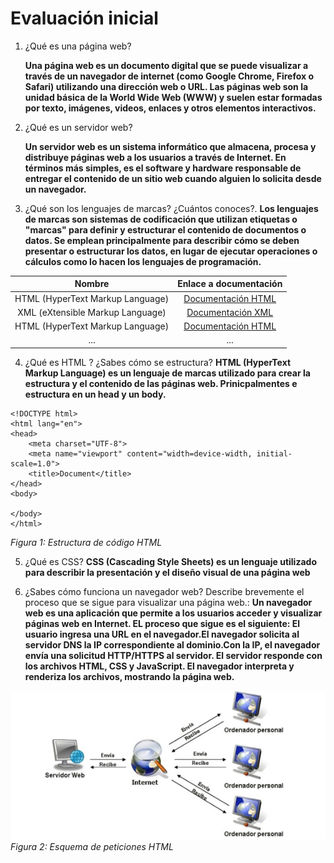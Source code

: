 # Evaluación inicial

1. ¿Qué es una página web?

    __Una página web es un documento digital que se puede visualizar a través de un navegador de internet (como Google Chrome, Firefox o Safari) utilizando una dirección web o URL. Las páginas web son la unidad básica de la World Wide Web (WWW) y suelen estar formadas por texto, imágenes, videos, enlaces y otros elementos interactivos.__


2. ¿Qué es un servidor web?

    __Un servidor web es un sistema informático que almacena, procesa y distribuye páginas web a los usuarios a través de Internet. En términos más simples, es el software y hardware responsable de entregar el contenido de un sitio web cuando alguien lo solicita desde un navegador.__


3. ¿Qué son los lenguajes de marcas? ¿Cuántos conoces?.
    __Los lenguajes de marcas son sistemas de codificación que utilizan etiquetas o "marcas" para definir y estructurar el contenido de documentos o datos. Se emplean principalmente para describir cómo se deben presentar o estructurar los datos, en lugar de ejecutar operaciones o cálculos como lo hacen los lenguajes de programación.__

|Nombre|Enlace a documentación|
|:------:|:----------:|
|HTML (HyperText Markup Language)|[Documentación HTML](https://developer.mozilla.org/es/docs/Web/HTML "Documentación XML")|
|XML (eXtensible Markup Language)|[Documentación XML](https://developer.mozilla.org/es/docs/Web/HTML "Documentación XML")|
|HTML (HyperText Markup Language)|[Documentación HTML](https://developer.mozilla.org/es/docs/Web/HTML "Documentación XML")|
|...|...|


4. ¿Qué es HTML ? ¿Sabes cómo se estructura?
    __HTML (HyperText Markup Language) es un lenguaje de marcas utilizado para crear la estructura y el contenido de las páginas web. Prinicpalmentes e estructura en un head y un body.__
```
<!DOCTYPE html>
<html lang="en">
<head>
    <meta charset="UTF-8">
    <meta name="viewport" content="width=device-width, initial-scale=1.0">
    <title>Document</title>
</head>
<body>
    
</body>
</html>
```
_Figura 1: Estructura de código HTML_


5. ¿Qué es CSS?
    __CSS (Cascading Style Sheets) es un lenguaje utilizado para describir la presentación y el diseño visual de una página web__

6. ¿Sabes cómo funciona un navegador web? Describe brevemente el proceso que se sigue para visualizar una página web.:
    __Un navegador web es una aplicación que permite a los usuarios acceder y visualizar páginas web en Internet. EL proceso que sigue es el siguiente: El usuario ingresa una URL en el navegador.El navegador solicita al servidor DNS la IP correspondiente al dominio.Con la IP, el navegador envía una solicitud HTTP/HTTPS al servidor. El servidor responde con los archivos HTML, CSS y JavaScript. El navegador interpreta y renderiza los archivos, mostrando la página web.__

![Figura 2: Esquema de peticiones HTML](./img/img1.png "Figura 2: Esquema de peticiones HTML")
_Figura 2: Esquema de peticiones HTML_



